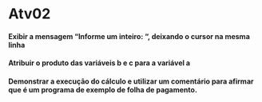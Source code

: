 # Atv02
#### Exibir a mensagem “Informe um inteiro: “,  deixando o cursor na mesma linha
#### Atribuir o produto das variáveis b e c para a variável a
#### Demonstrar a execução do cálculo e utilizar um comentário para afirmar que é um programa de exemplo de folha de pagamento.



